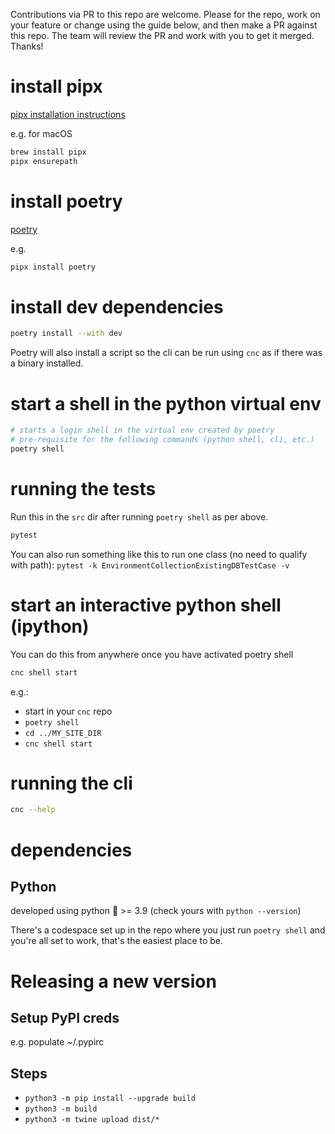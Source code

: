Contributions via PR to this repo are welcome. Please for the repo, work on your feature or change using the guide below, and then make a PR against this repo. The team will review the PR and work with you to get it merged. Thanks!

# install pipx
[pipx installation instructions](https://pipx.pypa.io/stable/installation)

e.g. for macOS
```bash
brew install pipx
pipx ensurepath
```

# install poetry
[poetry](https://python-poetry.org/docs/)

e.g.
```bash
pipx install poetry
```

# install dev dependencies
```bash
poetry install --with dev
```
Poetry will also install a script so the cli
can be run using `cnc` as if there was a binary installed.


# start a shell in the python virtual env
```bash
# starts a login shell in the virtual env created by poetry
# pre-requisite for the following commands (python shell, cli, etc.)
poetry shell
```

# running the tests
Run this in the `src` dir after running `poetry shell` as per above.

```bash
pytest
```

You can also run something like this to run one class (no need to qualify with path):
```pytest -k EnvironmentCollectionExistingDBTestCase -v```

# start an interactive python shell (ipython)
You can do this from anywhere once you have activated poetry shell

```bash
cnc shell start
```
e.g.:
- start in your `cnc` repo
- `poetry shell`
- `cd ../MY_SITE_DIR`
- `cnc shell start`


# running the cli
```bash
cnc --help
```

# dependencies

## Python
developed using python 🐍 >= 3.9
(check yours with `python --version`)

There's a codespace set up in the repo where you just run `poetry shell` and you're all set to work, that's the easiest place to be.


# Releasing a new version

## Setup PyPI creds

e.g. populate ~/.pypirc

## Steps

- `python3 -m pip install --upgrade build`
- `python3 -m build`
- `python3 -m twine upload dist/*`